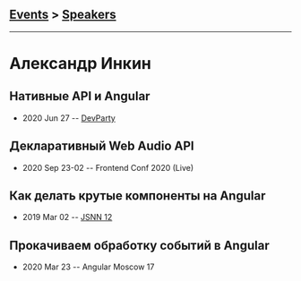 ## [Events](../README.md) > [Speakers](../speakers.md)
---

# Александр Инкин

## Нативные API и Angular
- 2020 Jun 27 -- [DevParty](https://www.youtube.com/watch?v=G4qftFVsJj8)    
## Декларативный Web Audio API
- 2020 Sep 23-02 -- Frontend Conf 2020 (Live)    
## Как делать крутые компоненты на Angular
- 2019 Mar 02 -- [JSNN 12](https://www.youtube.com/watch?v=7MFW2A-3HG0)    
## Прокачиваем обработку событий в Angular
- 2020 Mar 23 -- Angular Moscow 17    

